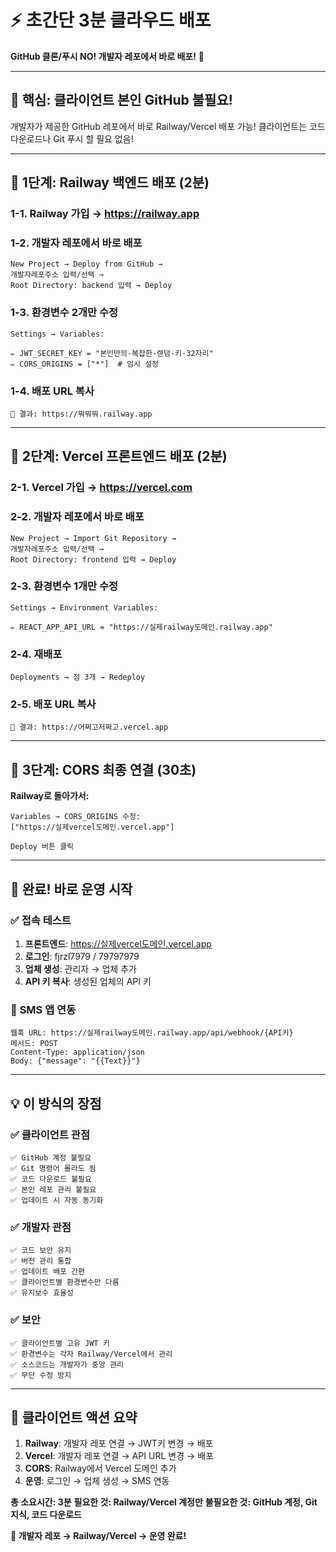 # ⚡ **초간단 3분 클라우드 배포**

**GitHub 클론/푸시 NO! 개발자 레포에서 바로 배포!** 🚀

---

## 🎯 **핵심: 클라이언트 본인 GitHub 불필요!**

개발자가 제공한 GitHub 레포에서 바로 Railway/Vercel 배포 가능!
클라이언트는 코드 다운로드나 Git 푸시 할 필요 없음!

---

## 🚂 **1단계: Railway 백엔드 배포 (2분)**

### 1-1. Railway 가입 → https://railway.app

### 1-2. 개발자 레포에서 바로 배포
```
New Project → Deploy from GitHub → 
개발자레포주소 입력/선택 → 
Root Directory: backend 입력 → Deploy
```

### 1-3. 환경변수 2개만 수정
```
Settings → Variables:

✏️ JWT_SECRET_KEY = "본인만의-복잡한-랜덤-키-32자리"
✏️ CORS_ORIGINS = ["*"]  # 임시 설정
```

### 1-4. 배포 URL 복사
```
🎯 결과: https://뭐뭐뭐.railway.app
```

---

## 🚀 **2단계: Vercel 프론트엔드 배포 (2분)**

### 2-1. Vercel 가입 → https://vercel.com

### 2-2. 개발자 레포에서 바로 배포  
```
New Project → Import Git Repository → 
개발자레포주소 입력/선택 → 
Root Directory: frontend 입력 → Deploy
```

### 2-3. 환경변수 1개만 수정
```
Settings → Environment Variables:

✏️ REACT_APP_API_URL = "https://실제railway도메인.railway.app"
```

### 2-4. 재배포
```
Deployments → 점 3개 → Redeploy
```

### 2-5. 배포 URL 복사
```
🎯 결과: https://어쩌고저쩌고.vercel.app  
```

---

## 🔄 **3단계: CORS 최종 연결 (30초)**

**Railway로 돌아가서:**
```
Variables → CORS_ORIGINS 수정:
["https://실제vercel도메인.vercel.app"]

Deploy 버튼 클릭
```

---

## 🎉 **완료! 바로 운영 시작**

### ✅ **접속 테스트**
1. **프론트엔드**: https://실제vercel도메인.vercel.app
2. **로그인**: fjrzl7979 / 79797979
3. **업체 생성**: 관리자 → 업체 추가
4. **API 키 복사**: 생성된 업체의 API 키

### 📱 **SMS 앱 연동**
```
웹훅 URL: https://실제railway도메인.railway.app/api/webhook/{API키}
메서드: POST
Content-Type: application/json  
Body: {"message": "{{Text}}"}
```

---

## 💡 **이 방식의 장점**

### ✅ **클라이언트 관점**
```
✅ GitHub 계정 불필요
✅ Git 명령어 몰라도 됨
✅ 코드 다운로드 불필요
✅ 본인 레포 관리 불필요
✅ 업데이트 시 자동 동기화
```

### ✅ **개발자 관점**  
```
✅ 코드 보안 유지
✅ 버전 관리 통합
✅ 업데이트 배포 간편
✅ 클라이언트별 환경변수만 다름
✅ 유지보수 효율성
```

### ✅ **보안**
```
✅ 클라이언트별 고유 JWT 키
✅ 환경변수는 각자 Railway/Vercel에서 관리
✅ 소스코드는 개발자가 중앙 관리
✅ 무단 수정 방지
```

---

## 🎯 **클라이언트 액션 요약**

1. **Railway**: 개발자 레포 연결 → JWT키 변경 → 배포
2. **Vercel**: 개발자 레포 연결 → API URL 변경 → 배포
3. **CORS**: Railway에서 Vercel 도메인 추가
4. **운영**: 로그인 → 업체 생성 → SMS 연동

**총 소요시간: 3분**
**필요한 것: Railway/Vercel 계정만**
**불필요한 것: GitHub 계정, Git 지식, 코드 다운로드**

**🚀 개발자 레포 → Railway/Vercel → 운영 완료!** 